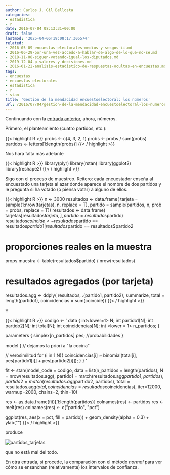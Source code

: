```yaml
---
author: Carlos J. Gil Bellosta
categories:
- estadística
- r
date: 2016-07-04 08:13:31+00:00
draft: false
lastmod: '2025-04-06T19:08:17.305574'
related:
- 2016-05-09-encuestas-electorales-medios-y-sesgos-ii.md
- 2016-06-29-por-una-vez-accedo-a-hablar-de-algo-de-lo-que-no-se.md
- 2018-11-08-siguen-votando-igual-los-diputados.md
- 2019-12-04-p-valores-y-decisiones.md
- 2016-01-22-analisis-estadistico-de-respuestas-ocultas-en-encuestas.md
tags:
- encuestas
- encuestas electorales
- estadística
- r
- stan
title: 'Gestión de la mendacidad encuestoelectoral: los números'
url: /2016/07/04/gestion-de-la-mendacidad-encuestoelectoral-los-numeros/
---
```


Continuando con la [entrada anterior](https://datanalytics.com/2016/06/30/gestion-de-la-mendacidad-encuestoelectoral/), ahora, números.

Primero, el planteamiento (cuatro partidos, etc.):

{{< highlight R >}}
probs <- c(4, 3, 2, 1)
probs <- probs / sum(probs)
partidos <- letters[1:length(probs)]
{{< / highlight >}}

Nos hará falta más adelante

{{< highlight R >}}
library(plyr)
library(rstan)
library(ggplot2)
library(reshape2)
{{< / highlight >}}

Sigo con el proceso de muestreo. Reitero: cada encuestador enseña al encuestado una tarjeta al azar donde aparece el nombre de dos partidos y le pregunta si ha votado (o piensa votar) a alguno de ellos.

{{< highlight R >}}
n <- 3000
resultados <- data.frame(
  tarjeta = sample(1:nrow(tarjetas), n, replace = T),
  partido = sample(partidos, n, prob = probs, replace = T))
resultados <- data.frame(
  tarjetas[resultados$tarjeta,],
  partido = resultados$partido)
resultados$coincide <- resultados$partido == resultados$partido1 |
  resultados$partido == resultados$partido2

# proporciones reales en la muestra
props.muestra <- table(resultados$partido) / nrow(resultados)

# resultados agregados (por tarjeta)
resultados.agg <- ddply(
    resultados, .(partido1, partido2),
    summarize,
    total = length(partido1),
    coincidencias = sum(coincide))
{{< / highlight >}}

Y

{{< highlight R >}}
codigo <- '
data {
  int<lower=1> N;
  int partido1[N];
  int partido2[N];
  int total[N];
  int coincidencias[N];
  int <lower = 1> n_partidos;
}

parameters {
  simplex[n_partidos] pes; //probabilidades
}

model {
  // dejamos la priori a "la cocina"

  // verosimilitud
  for (i in 1:N){
    coincidencias[i] ~ binomial(total[i],
      pes[partido1[i]] + pes[partido2[i]]);
  }
}
'

fit <- stan(model_code = codigo,
    data = list(n_partidos = length(partidos),
      N = nrow(resultados.agg),
      partido1 = match(resultados.agg$partido1, partidos),
      partido2 = match(resultados.agg$partido2, partidos),
      total = resultados.agg$total,
      coincidencias = resultados$coincidencias),
    iter=12000, warmup=2000,
    chains=2, thin=10)

res <- as.data.frame(fit)[,1:length(partidos)]
colnames(res) <- partidos
res <- melt(res)
colnames(res) <- c("partido", "pct")

ggplot(res, aes(x = pct, fill = partido)) +
  geom_density(alpha = 0.3) + ylab("")
{{< / highlight >}}

produce

![partidos_tarjetas](/wp-uploads/2016/07/partidos_tarjetas.png#center)

que no está mal del todo.

En otra entrada, si procede, la comparación con el método _normal_ para ver cómo se ensanchan (relativamente) los intervalos de confianza.